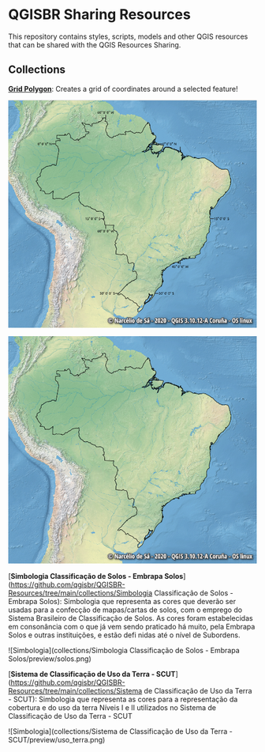 # QGISBR Sharing Resources

This repository contains styles, scripts, models and other QGIS 
resources that can be shared with the QGIS Resources Sharing.

## Collections

[**Grid Polygon**](https://github.com/qgisbr/QGISBR-Resources/tree/main/collections/grid_polygon): Creates a grid of coordinates around a selected feature!

![With Grid](collections/grid_polygon/preview/with_grid.png)

![No Grid](collections/grid_polygon/preview/no_grid.png)

[**Simbologia Classificação de Solos - Embrapa Solos**](https://github.com/qgisbr/QGISBR-Resources/tree/main/collections/Simbologia Classificação de Solos - Embrapa Solos): Simbologia que representa as cores que deverão ser usadas para a confecção de mapas/cartas de solos, com o emprego do Sistema Brasileiro de Classificação de Solos. As cores foram estabelecidas em consonância com o que já vem sendo praticado há muito, pela Embrapa Solos e outras instituições, e estão defi nidas até o nível de Subordens.

![Simbologia](collections/Simbologia Classificação de Solos - Embrapa Solos/preview/solos.png)

[**Sistema de Classificação de Uso da Terra - SCUT**](https://github.com/qgisbr/QGISBR-Resources/tree/main/collections/Sistema de Classificação de Uso da Terra - SCUT): Simbologia que representa as cores para a representação da cobertura e do uso da terra Níveis I e II utilizados no Sistema de Classificação de Uso da Terra - SCUT

![Simbologia](collections/Sistema de Classificação de Uso da Terra - SCUT/preview/uso_terra.png)


